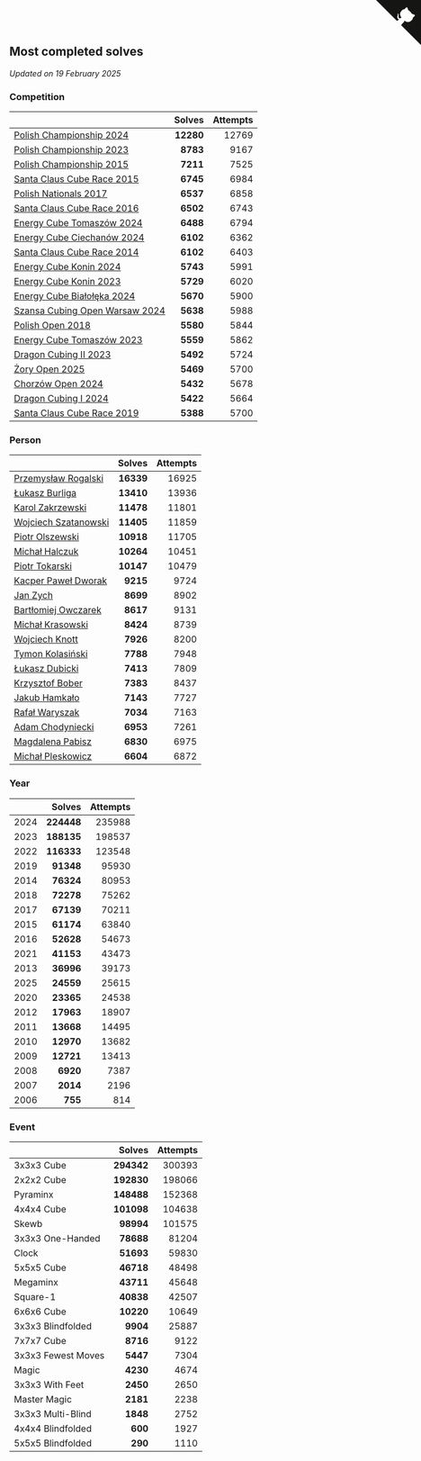 ## Most completed solves

*Updated on 19 February 2025*


### Competition

|  | Solves | Attempts |
| :--- | ---: | ---: |
| [Polish Championship 2024](https://www.worldcubeassociation.org/competitions/PolishChampionship2024) | **12280** | 12769 |
| [Polish Championship 2023](https://www.worldcubeassociation.org/competitions/PolishChampionship2023) | **8783** | 9167 |
| [Polish Championship 2015](https://www.worldcubeassociation.org/competitions/PolishChampionship2015) | **7211** | 7525 |
| [Santa Claus Cube Race 2015](https://www.worldcubeassociation.org/competitions/SantaClausCubeRace2015) | **6745** | 6984 |
| [Polish Nationals 2017](https://www.worldcubeassociation.org/competitions/PolishNationals2017) | **6537** | 6858 |
| [Santa Claus Cube Race 2016](https://www.worldcubeassociation.org/competitions/SantaClausCubeRace2016) | **6502** | 6743 |
| [Energy Cube Tomaszów 2024](https://www.worldcubeassociation.org/competitions/EnergyCubeTomaszowMazowiecki2024) | **6488** | 6794 |
| [Energy Cube Ciechanów 2024](https://www.worldcubeassociation.org/competitions/EnergyCubeCiechanow2024) | **6102** | 6362 |
| [Santa Claus Cube Race 2014](https://www.worldcubeassociation.org/competitions/SantaClausRace2014) | **6102** | 6403 |
| [Energy Cube Konin 2024](https://www.worldcubeassociation.org/competitions/EnergyCubeKonin2024) | **5743** | 5991 |
| [Energy Cube Konin 2023](https://www.worldcubeassociation.org/competitions/EnergyCubeKonin2023) | **5729** | 6020 |
| [Energy Cube Białołęka 2024](https://www.worldcubeassociation.org/competitions/EnergyCubeBialoleka2024) | **5670** | 5900 |
| [Szansa Cubing Open Warsaw 2024](https://www.worldcubeassociation.org/competitions/SzansaCubingOpenWarsaw2024) | **5638** | 5988 |
| [Polish Open 2018](https://www.worldcubeassociation.org/competitions/PolishOpen2018) | **5580** | 5844 |
| [Energy Cube Tomaszów 2023](https://www.worldcubeassociation.org/competitions/EnergyCubeTomaszowMazowiecki2023) | **5559** | 5862 |
| [Dragon Cubing II 2023](https://www.worldcubeassociation.org/competitions/DragonCubingII2023) | **5492** | 5724 |
| [Żory Open 2025](https://www.worldcubeassociation.org/competitions/ZoryOpen2025) | **5469** | 5700 |
| [Chorzów Open 2024](https://www.worldcubeassociation.org/competitions/ChorzowOpen2024) | **5432** | 5678 |
| [Dragon Cubing I 2024](https://www.worldcubeassociation.org/competitions/DragonCubingI2024) | **5422** | 5664 |
| [Santa Claus Cube Race 2019](https://www.worldcubeassociation.org/competitions/SantaClausCubeRace2019) | **5388** | 5700 |

### Person

|  | Solves | Attempts |
| :--- | ---: | ---: |
| [Przemysław Rogalski](https://www.worldcubeassociation.org/persons/2013ROGA02) | **16339** | 16925 |
| [Łukasz Burliga](https://www.worldcubeassociation.org/persons/2013BURL01) | **13410** | 13936 |
| [Karol Zakrzewski](https://www.worldcubeassociation.org/persons/2014ZAKR01) | **11478** | 11801 |
| [Wojciech Szatanowski](https://www.worldcubeassociation.org/persons/2011SZAT01) | **11405** | 11859 |
| [Piotr Olszewski](https://www.worldcubeassociation.org/persons/2013OLSZ02) | **10918** | 11705 |
| [Michał Halczuk](https://www.worldcubeassociation.org/persons/2006HALC01) | **10264** | 10451 |
| [Piotr Tokarski](https://www.worldcubeassociation.org/persons/2013TOKA01) | **10147** | 10479 |
| [Kacper Paweł Dworak](https://www.worldcubeassociation.org/persons/2020DWOR01) | **9215** | 9724 |
| [Jan Zych](https://www.worldcubeassociation.org/persons/2014ZYCH01) | **8699** | 8902 |
| [Bartłomiej Owczarek](https://www.worldcubeassociation.org/persons/2013OWCZ01) | **8617** | 9131 |
| [Michał Krasowski](https://www.worldcubeassociation.org/persons/2013KRAS02) | **8424** | 8739 |
| [Wojciech Knott](https://www.worldcubeassociation.org/persons/2011KNOT01) | **7926** | 8200 |
| [Tymon Kolasiński](https://www.worldcubeassociation.org/persons/2016KOLA02) | **7788** | 7948 |
| [Łukasz Dubicki](https://www.worldcubeassociation.org/persons/2018DUBI01) | **7413** | 7809 |
| [Krzysztof Bober](https://www.worldcubeassociation.org/persons/2013BOBE01) | **7383** | 8437 |
| [Jakub Hamkało](https://www.worldcubeassociation.org/persons/2018HAMK01) | **7143** | 7727 |
| [Rafał Waryszak](https://www.worldcubeassociation.org/persons/2013WARY01) | **7034** | 7163 |
| [Adam Chodyniecki](https://www.worldcubeassociation.org/persons/2017CHOD02) | **6953** | 7261 |
| [Magdalena Pabisz](https://www.worldcubeassociation.org/persons/2017PABI01) | **6830** | 6975 |
| [Michał Pleskowicz](https://www.worldcubeassociation.org/persons/2009PLES01) | **6604** | 6872 |

### Year

|  | Solves | Attempts |
| :--- | ---: | ---: |
| 2024 | **224448** | 235988 |
| 2023 | **188135** | 198537 |
| 2022 | **116333** | 123548 |
| 2019 | **91348** | 95930 |
| 2014 | **76324** | 80953 |
| 2018 | **72278** | 75262 |
| 2017 | **67139** | 70211 |
| 2015 | **61174** | 63840 |
| 2016 | **52628** | 54673 |
| 2021 | **41153** | 43473 |
| 2013 | **36996** | 39173 |
| 2025 | **24559** | 25615 |
| 2020 | **23365** | 24538 |
| 2012 | **17963** | 18907 |
| 2011 | **13668** | 14495 |
| 2010 | **12970** | 13682 |
| 2009 | **12721** | 13413 |
| 2008 | **6920** | 7387 |
| 2007 | **2014** | 2196 |
| 2006 | **755** | 814 |

### Event

|  | Solves | Attempts |
| :--- | ---: | ---: |
| 3x3x3 Cube | **294342** | 300393 |
| 2x2x2 Cube | **192830** | 198066 |
| Pyraminx | **148488** | 152368 |
| 4x4x4 Cube | **101098** | 104638 |
| Skewb | **98994** | 101575 |
| 3x3x3 One-Handed | **78688** | 81204 |
| Clock | **51693** | 59830 |
| 5x5x5 Cube | **46718** | 48498 |
| Megaminx | **43711** | 45648 |
| Square-1 | **40838** | 42507 |
| 6x6x6 Cube | **10220** | 10649 |
| 3x3x3 Blindfolded | **9904** | 25887 |
| 7x7x7 Cube | **8716** | 9122 |
| 3x3x3 Fewest Moves | **5447** | 7304 |
| Magic | **4230** | 4674 |
| 3x3x3 With Feet | **2450** | 2650 |
| Master Magic | **2181** | 2238 |
| 3x3x3 Multi-Blind | **1848** | 2752 |
| 4x4x4 Blindfolded | **600** | 1927 |
| 5x5x5 Blindfolded | **290** | 1110 |


<a href="https://github.com/maxidragon/wca_statistics_pl" class="github-corner" aria-label="View source on Github"><svg width="80" height="80" viewBox="0 0 250 250" style="fill:#151513; color:#fff; position: absolute; top: 0; border: 0; right: 0;" aria-hidden="true"><path d="M0,0 L115,115 L130,115 L142,142 L250,250 L250,0 Z"></path><path d="M128.3,109.0 C113.8,99.7 119.0,89.6 119.0,89.6 C122.0,82.7 120.5,78.6 120.5,78.6 C119.2,72.0 123.4,76.3 123.4,76.3 C127.3,80.9 125.5,87.3 125.5,87.3 C122.9,97.6 130.6,101.9 134.4,103.2" fill="currentColor" style="transform-origin: 130px 106px;" class="octo-arm"></path><path d="M115.0,115.0 C114.9,115.1 118.7,116.5 119.8,115.4 L133.7,101.6 C136.9,99.2 139.9,98.4 142.2,98.6 C133.8,88.0 127.5,74.4 143.8,58.0 C148.5,53.4 154.0,51.2 159.7,51.0 C160.3,49.4 163.2,43.6 171.4,40.1 C171.4,40.1 176.1,42.5 178.8,56.2 C183.1,58.6 187.2,61.8 190.9,65.4 C194.5,69.0 197.7,73.2 200.1,77.6 C213.8,80.2 216.3,84.9 216.3,84.9 C212.7,93.1 206.9,96.0 205.4,96.6 C205.1,102.4 203.0,107.8 198.3,112.5 C181.9,128.9 168.3,122.5 157.7,114.1 C157.9,116.9 156.7,120.9 152.7,124.9 L141.0,136.5 C139.8,137.7 141.6,141.9 141.8,141.8 Z" fill="currentColor" class="octo-body"></path></svg></a><style>.github-corner:hover .octo-arm{animation:octocat-wave 560ms ease-in-out}@keyframes octocat-wave{0%,100%{transform:rotate(0)}20%,60%{transform:rotate(-25deg)}40%,80%{transform:rotate(10deg)}}@media (max-width:500px){.github-corner:hover .octo-arm{animation:none}.github-corner .octo-arm{animation:octocat-wave 560ms ease-in-out}}</style>
